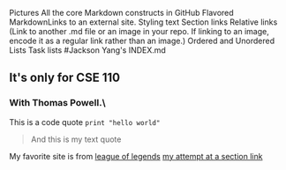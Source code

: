Pictures
All the core Markdown constructs in GitHub Flavored MarkdownLinks to an external site.
Styling text
Section links
Relative links (Link to another .md file or an image in your repo. If linking to an image, encode it as a regular link rather than an image.)
Ordered and Unordered Lists
Task lists
#Jackson Yang's INDEX.md
## It's only for CSE 110
### With Thomas Powell.\
This is a code quote ```print "hello world"```
>And this is my text quote

My favorite site is from [league of legends](https://www.op.gg)
[my attempt at a section link](\README.md)
